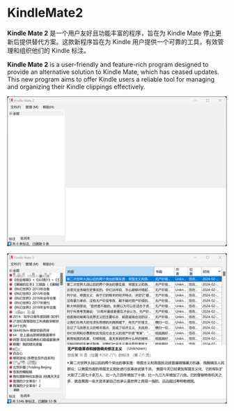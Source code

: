 # KindleMate2

**Kindle Mate 2** 是一个用户友好且功能丰富的程序，旨在为 Kindle Mate 停止更新后提供替代方案。这款新程序旨在为 Kindle 用户提供一个可靠的工具，有效管理和组织他们的 Kindle 标注。

**Kindle Mate 2** is a user-friendly and feature-rich program designed to provide an alternative solution to Kindle Mate, which has ceased updates. This new program aims to offer Kindle users a reliable tool for managing and organizing their Kindle clippings effectively.

![Screenshots 01](Screenshots/01.png)

![Screenshots 02](Screenshots/02.png)
